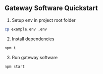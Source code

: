 
## Gateway Software Quickstart

1. Setup env in project root folder

```sh
cp example.env .env
```

2. Install dependencies

```sh
npm i
```

3. Run gateway software

```sh
npm start
```